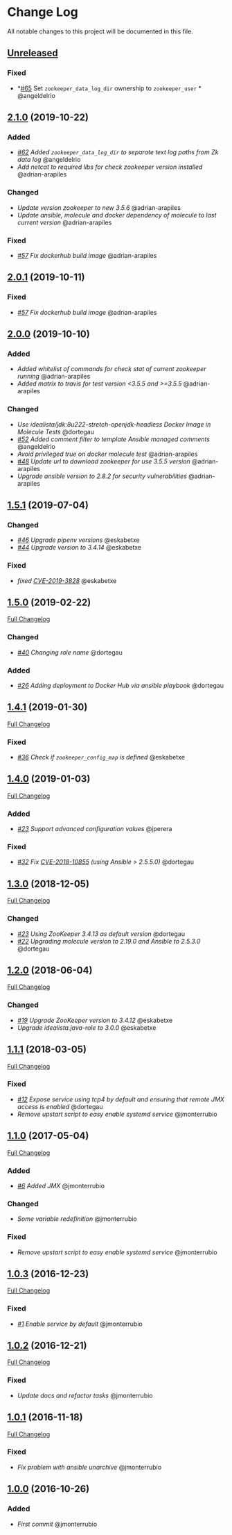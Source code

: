 # Change Log
All notable changes to this project will be documented in this file.

## [Unreleased](https://github.com/idealista/zookeeper_role/tree/develop)
### Fixed
- *[#65](https://github.com/idealista/zookeeper_role/issues/65) Set `zookeeper_data_log_dir` ownership to `zookeeper_user` * @angeldelrio

## [2.1.0](https://github.com/idealista/zookeeper_role/tree/2.1.0) (2019-10-22)
### Added
- *[#62](https://github.com/idealista/zookeeper_role/issues/62) Added `zookeeper_data_log_dir` to separate text log paths from Zk data log* @angeldelrio
- *Add netcat to required libs for check zookeeper version installed* @adrian-arapiles
### Changed
- *Update version zookeeper to new 3.5.6* @adrian-arapiles
- *Update ansible, molecule and docker dependency of molecule to last current version* @adrian-arapiles
### Fixed
- *[#57](https://github.com/idealista/zookeeper_role/issues/57) Fix dockerhub build image* @adrian-arapiles

## [2.0.1](https://github.com/idealista/zookeeper_role/tree/2.0.1) (2019-10-11)
### Fixed
- *[#57](https://github.com/idealista/zookeeper_role/issues/57) Fix dockerhub build image* @adrian-arapiles

## [2.0.0](https://github.com/idealista/zookeeper_role/tree/2.0.0) (2019-10-10)
### Added
- *Added whitelist of commands for check stat of current zookeeper running* @adrian-arapiles
- *Added matrix to travis for test version <3.5.5 and >=3.5.5* @adrian-arapiles

### Changed
- *Use idealista/jdk:8u222-stretch-openjdk-headless Docker Image in Molecule Tests* @dortegau
- *[#52](https://github.com/idealista/zookeeper_role/issues/52) Added comment filter to template Ansible managed comments* @angeldelrio
- *Avoid privileged true on docker molecule test* @adrian-arapiles
- *[#48](https://github.com/idealista/zookeeper_role/issues/48) Update url to download zookeeper for use 3.5.5 version* @adrian-arapiles
- *Upgrade ansible version to 2.8.2 for security vulnerabilities* @adrian-arapiles

## [1.5.1](https://github.com/idealista/zookeeper_role/tree/1.5.1) (2019-07-04)
### Changed
- *[#46](https://github.com/idealista/zookeeper_role/issues/46) Upgrade pipenv versions* @eskabetxe
- *[#44](https://github.com/idealista/zookeeper_role/issues/44) Upgrade version to 3.4.14* @eskabetxe
### Fixed
- *fixed [CVE-2019-3828](https://access.redhat.com/security/cve/cve-2019-3828)* @eskabetxe


## [1.5.0](https://github.com/idealista/zookeeper_role/tree/1.5.0) (2019-02-22)
[Full Changelog](https://github.com/idealista/zookeeper_role/compare/1.4.1...1.5.0)
### Changed
- *[#40](https://github.com/idealista/zookeeper_role/issues/40) Changing role name* @dortegau
### Added
- *[#26](https://github.com/idealista/zookeeper_role/issues/26) Adding deployment to Docker Hub via ansible playbook* @dortegau

## [1.4.1](https://github.com/idealista/zookeeper_role/tree/1.4.1) (2019-01-30)
[Full Changelog](https://github.com/idealista/zookeeper_role/compare/1.4.0...1.4.1)
### Fixed
- *[#36](https://github.com/idealista/zookeeper_role/issues/36) Check if `zookeeper_config_map` is defined*  @eskabetxe

## [1.4.0](https://github.com/idealista/zookeeper_role/tree/1.4.0) (2019-01-03)
[Full Changelog](https://github.com/idealista/zookeeper_role/compare/1.3.0...1.4.0)
### Added
- *[#23](https://github.com/idealista/zookeeper_role/issues/23) Support advanced configuration values* @jperera
### Fixed
- *[#32](https://github.com/idealista/zookeeper_role/issues/32) Fix [CVE-2018-10855](https://access.redhat.com/security/cve/cve-2018-10855) (using Ansible > 2.5.5.0)*  @dortegau

## [1.3.0](https://github.com/idealista/zookeeper_role/tree/1.3.0) (2018-12-05)
[Full Changelog](https://github.com/idealista/zookeeper_role/compare/1.2.0...1.3.0)
### Changed
- *[#23](https://github.com/idealista/zookeeper_role/issues/23) Using ZooKeeper 3.4.13 as default version*  @dortegau
- *[#22](https://github.com/idealista/zookeeper_role/issues/22) Upgrading molecule version to 2.19.0 and Ansible to 2.5.3.0*  @dortegau

## [1.2.0](https://github.com/idealista/zookeeper_role/tree/1.2.0) (2018-06-04)
[Full Changelog](https://github.com/idealista/zookeeper_role/compare/1.1.1...1.2.0)
### Changed
- *[#19](https://github.com/idealista/zookeeper_role/issues/19) Upgrade ZooKeeper version to 3.4.12*  @eskabetxe
- *Upgrade idealista.java-role to 3.0.0* @eskabetxe

## [1.1.1](https://github.com/idealista/zookeeper_role/tree/1.1.1) (2018-03-05)
[Full Changelog](https://github.com/idealista/zookeeper_role/compare/1.1.0...1.1.1)
### Fixed
- *[#12](https://github.com/idealista/zookeeper_role/issues/12) Expose service using tcp4 by default and ensuring that remote JMX access is enabled*  @dortegau
- *Remove upstart script to easy enable systemd service* @jmonterrubio

## [1.1.0](https://github.com/idealista/zookeeper_role/tree/1.1.0) (2017-05-04)
[Full Changelog](https://github.com/idealista/zookeeper_role/compare/1.0.3...1.1.0)
### Added
- *[#6](https://github.com/idealista/zookeeper_role/issues/6) Added JMX*  @jmonterrubio
### Changed
- *Some variable redefinition* @jmonterrubio
### Fixed
- *Remove upstart script to easy enable systemd service* @jmonterrubio

## [1.0.3](https://github.com/idealista/zookeeper_role/tree/1.0.3) (2016-12-23)
[Full Changelog](https://github.com/idealista/zookeeper_role/compare/1.0.2...1.0.3)
### Fixed
- *[#1](https://github.com/idealista/zookeeper_role/issues/1) Enable service by default*  @jmonterrubio

## [1.0.2](https://github.com/idealista/zookeeper_role/tree/1.0.2) (2016-12-21)
[Full Changelog](https://github.com/idealista/zookeeper_role/compare/1.0.1...1.0.2)
### Fixed
- *Update docs and refactor tasks*  @jmonterrubio

## [1.0.1](https://github.com/idealista/zookeeper_role/tree/1.0.1) (2016-11-18)
[Full Changelog](https://github.com/idealista/zookeeper_role/compare/1.0.0...1.0.1)
### Fixed
- *Fix problem with ansible unarchive*  @jmonterrubio

## [1.0.0](https://github.com/idealista/zookeeper_role/tree/1.0.0) (2016-10-26)
### Added
- *First commit* @jmonterrubio
